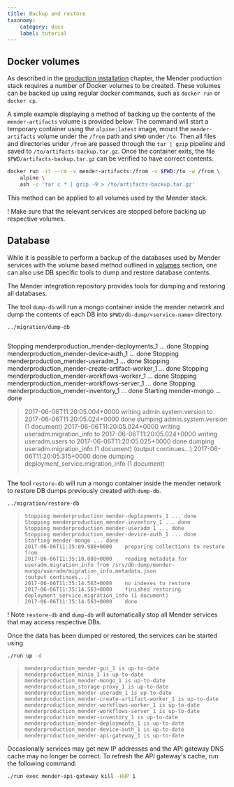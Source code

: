 ```yaml
---
title: Backup and restore
taxonomy:
    category: docs
    label: tutorial
---
```


## Docker volumes

As described in the [production installation](../03.Production-installation/docs.md) chapter,
the Mender production stack requires a number of Docker volumes to be created. These
volumes can be backed up using regular docker commands, such as `docker run` or
`docker cp`.

A simple example displaying a method of backing up the contents of the
`mender-artifacts` volume is provided below. The command will start a temporary
container using the `alpine:latest` image, mount the `mender-artifacts` volume under
the `/from` path and `$PWD` under `/to`. Then all files and directories under
`/from` are passed through the `tar | gzip` pipeline and saved to
`/to/artifacts-backup.tar.gz`. Once the container exits, the file
`$PWD/artifacts-backup.tar.gz` can be verified to have correct contents.


```bash
docker run -it --rm -v mender-artifacts:/from -v $PWD:/to -w /from \
    alpine \
    ash -c 'tar c * | gzip -9 > /to/artifacts-backup.tar.gz'
```
This method can be applied to all volumes used by the Mender stack.

! Make sure that the relevant services are stopped before backing up respective volumes.

## Database

While it is possible to perform a backup of the databases used by Mender services
with the volume based method outlined in [volumes](#docker-volumes) section, one can also
use DB specific tools to dump and restore database contents.

The Mender integration repository provides tools for dumping and restoring all
databases.

The tool `dump-db` will run a mongo container inside the mender network and dump
the contents of each DB into `$PWD/db-dump/<service-name>` directory.

```bash
../migration/dump-db
```
> ```
Stopping menderproduction_mender-deployments_1            ... done
Stopping menderproduction_mender-device-auth_1            ... done
Stopping menderproduction_mender-useradm_1                ... done
Stopping menderproduction_mender-create-artifact-worker_1 ... done
Stopping menderproduction_mender-workflows-worker_1       ... done
Stopping menderproduction_mender-workflows-server_1       ... done
Stopping menderproduction_mender-inventory_1              ... done
Starting mender-mongo ... done
> 2017-06-06T11:20:05.004+0000    writing admin.system.version to
> 2017-06-06T11:20:05.024+0000    done dumping admin.system.version (1 document)
> 2017-06-06T11:20:05.024+0000    writing useradm.migration_info to
> 2017-06-06T11:20:05.024+0000    writing useradm.users to
> 2017-06-06T11:20:05.025+0000    done dumping useradm.migration_info (1 document)
> (output continues...)
> 2017-06-06T11:20:05.315+0000    done dumping deployment_service.migration_info (1 document)
> ```

The tool `restore-db` will run a mongo container inside the mender network to restore
DB dumps previously created with `dump-db`.

```bash
../migration/restore-db
```
> ```
> Stopping menderproduction_mender-deployments_1 ... done
> Stopping menderproduction_mender-inventory_1 ... done
> Stopping menderproduction_mender-useradm_1 ... done
> Stopping menderproduction_mender-device-auth_1 ... done
> Starting mender-mongo ... done
> 2017-06-06T11:35:09.988+0000    preparing collections to restore from
> 2017-06-06T11:35:10.088+0000    reading metadata for useradm.migration_info from /srv/db-dump/mender-mongo/useradm/migration_info.metadata.json
> (output continues...)
> 2017-06-06T11:35:14.563+0000    no indexes to restore
> 2017-06-06T11:35:14.563+0000    finished restoring deployment_service.migration_info (1 document)
> 2017-06-06T11:35:14.563+0000    done
> ```

! Note `restore-db` and `dump-db` will automatically stop all Mender services that may access respective DBs.

Once the data has been dumped or restored, the services can be started using

```bash
./run up -d
```
> ```
> menderproduction_mender-gui_1 is up-to-date
> menderproduction_minio_1 is up-to-date
> menderproduction_mender-mongo_1 is up-to-date
> menderproduction_storage-proxy_1 is up-to-date
> menderproduction_mender-useradm_1 is up-to-date
> menderproduction_mender-create-artifact-worker_1 is up-to-date
> menderproduction_mender-workflows-worker_1 is up-to-date
> menderproduction_mender-workflows-server_1 is up-to-date
> menderproduction_mender-inventory_1 is up-to-date
> menderproduction_mender-deployments_1 is up-to-date
> menderproduction_mender-device-auth_1 is up-to-date
> menderproduction_mender-api-gateway_1 is up-to-date
> ```

Occasionally services may get new IP addresses and the API gateway DNS cache may no
longer be correct. To refresh the API gateway's cache, run the following command:

```bash
./run exec mender-api-gateway kill -HUP 1
```



